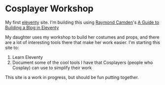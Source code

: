 # Cosplayer Workshop

My first [eleventy](https://www.11ty.dev/) site. I'm building this using [Raymond Camden](https://www.raymondcamden.com/)'s [A Guide to Building a Blog in Eleventy](https://cfjedimaster.github.io/eleventy-blog-guide/guide.html)

My daughter uses my workshop to build her costumes and props, and there are a lot of interesting tools there that make her work easier. I'm starting this site to:

1. Learn Eleventy
2. Document some of the cool tools I have that Cosplayers (people who Cosplay) can use to simplify their work

This site is a work in progress, but should be fun putting together.